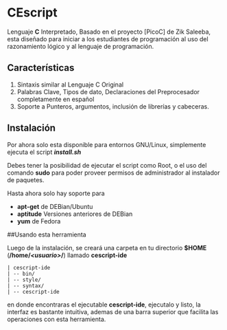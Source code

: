 # CEscript
Lenguaje **C** Interpretado, Basado en el proyecto [PicoC] de Zik Saleeba, esta diseñado para iniciar a los estudiantes de programación al uso del razonamiento lógico y al lenguaje de programación.

## Características

1. Sintaxis similar al Lenguaje C Original
2. Palabras Clave, Tipos de dato, Declaraciones del Preprocesador completamente en español
3. Soporte a Punteros, argumentos, inclusión de librerías y cabeceras.

## Instalación

Por ahora solo esta disponible para entornos GNU/Linux, simplemente ejecuta el script ***install.sh***

Debes tener la posibilidad de ejecutar el script como Root, o el uso del comando **sudo** para poder proveer permisos de administrador al instalador de paquetes.

Hasta ahora solo hay soporte para

  - **apt-get** de DEBian/Ubuntu
  - **aptitude** Versiones anteriores de DEBian
  - **yum** de Fedora

##Usando esta herramienta

Luego de la instalación, se creará una carpeta en tu directorio **$HOME** (**/home/*&lt;usuario&gt;*/**) llamado **cescript-ide** 

    | cescript-ide
    | -- bin/
    | -- style/
    | -- syntax/
    | -- cescript-ide

en donde encontraras el ejecutable **cescript-ide**, ejecutalo y listo, la interfaz es bastante intuitiva, ademas de una barra superior que facilita las operaciones con esta herramienta.